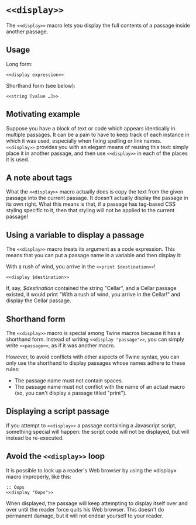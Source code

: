 # `<<display>>`

The `<<display>>` macro lets you display the full contents of a passage inside another passage.

## Usage

Long form:

`<<display expression>>`

Shorthand form (see below):

`<<string [value …]>>`

## Motivating example

Suppose you have a block of text or code which appears identically in multiple passages. It can be a pain to have to keep track of each instance in which it was used, especially when fixing spelling or link names. `<<display>>` provides you with an elegant means of reusing this text: simply place it in another passage, and then use `<<display>>` in each of the places it is used.

## A note about tags

What the `<<display>>` macro actually does is copy the text from the given passage into the current passage. It doesn't actually display the passage in its own right. What this means is that, if a passage has tag-based CSS styling specific to it, then that styling will not be applied to the current passage!

## Using a variable to display a passage

The `<<display>>` macro treats its argument as a code expression. This means that you can put a passage name in a variable and then display it:

With a rush of wind, you arrive in the `<<print $destination>>`!

`<<display $destination>>`

If, say, *$destination* contained the string "Cellar", and a Cellar passage existed, it would print "With a rush of wind, you arrive in the Cellar!" and display the Cellar passage.

## Shorthand form

The `<<display>>` macro is special among Twine macros because it has a shorthand form. Instead of writing `<<display "passage">>`, you can simply write `<<passage>>`, as if it was another macro.

However, to avoid conflicts with other aspects of Twine syntax, you can only use the shorthand to display passages whose names adhere to these rules:

- The passage name must not contain spaces.
- The passage name must not conflict with the name of an actual macro (so, you can't display a passage titled "print").

## Displaying a script passage

If you attempt to `<<display>>` a passage containing a Javascript script, something special will happen: the script code will not be displayed, but will instead be re-executed.

## Avoid the `<<display>>` loop

It is possible to lock up a reader's Web browser by using the «display» macro improperly, like this:

```twee
:: Oops
<<display "Oops">>
```

When displayed, the passage will keep attempting to display itself over and over until the reader force quits his Web browser. This doesn't do permanent damage, but it will not endear yourself to your reader.
